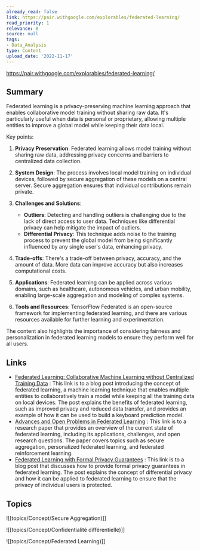 ```yaml
---
already_read: false
link: https://pair.withgoogle.com/explorables/federated-learning/
read_priority: 1
relevance: 0
source: null
tags:
- Data_Analysis
type: Content
upload_date: '2022-11-17'
---
```


https://pair.withgoogle.com/explorables/federated-learning/
## Summary

Federated learning is a privacy-preserving machine learning approach that enables collaborative model training without sharing raw data. It's particularly useful when data is personal or proprietary, allowing multiple entities to improve a global model while keeping their data local.

Key points:

1. **Privacy Preservation**: Federated learning allows model training without sharing raw data, addressing privacy concerns and barriers to centralized data collection.

2. **System Design**: The process involves local model training on individual devices, followed by secure aggregation of these models on a central server. Secure aggregation ensures that individual contributions remain private.

3. **Challenges and Solutions**:
   - **Outliers**: Detecting and handling outliers is challenging due to the lack of direct access to user data. Techniques like differential privacy can help mitigate the impact of outliers.
   - **Differential Privacy**: This technique adds noise to the training process to prevent the global model from being significantly influenced by any single user's data, enhancing privacy.

4. **Trade-offs**: There's a trade-off between privacy, accuracy, and the amount of data. More data can improve accuracy but also increases computational costs.

5. **Applications**: Federated learning can be applied across various domains, such as healthcare, autonomous vehicles, and urban mobility, enabling large-scale aggregation and modeling of complex systems.

6. **Tools and Resources**: TensorFlow Federated is an open-source framework for implementing federated learning, and there are various resources available for further learning and experimentation.

The content also highlights the importance of considering fairness and personalization in federated learning models to ensure they perform well for all users.
## Links

- [Federated Learning: Collaborative Machine Learning without Centralized Training Data](http://ai.googleblog.com/2017/04/federated-learning-collaborative.html) : This link is to a blog post introducing the concept of federated learning, a machine learning technique that enables multiple entities to collaboratively train a model while keeping all the training data on local devices. The post explains the benefits of federated learning, such as improved privacy and reduced data transfer, and provides an example of how it can be used to build a keyboard prediction model.
- [Advances and Open Problems in Federated Learning](https://arxiv.org/abs/1905.10497) : This link is to a research paper that provides an overview of the current state of federated learning, including its applications, challenges, and open research questions. The paper covers topics such as secure aggregation, personalized federated learning, and federated reinforcement learning.
- [Federated Learning with Formal Privacy Guarantees](https://ai.googleblog.com/2022/02/federated-learning-with-formal.html) : This link is to a blog post that discusses how to provide formal privacy guarantees in federated learning. The post explains the concept of differential privacy and how it can be applied to federated learning to ensure that the privacy of individual users is protected.

## Topics

![[topics/Concept/Secure Aggregation)]]

![[topics/Concept/Confidentialité différentielle)]]

![[topics/Concept/Federated Learning)]]